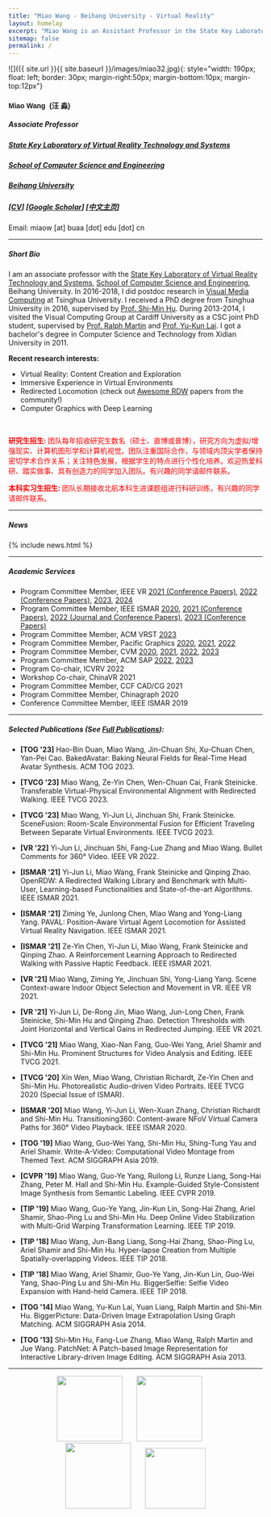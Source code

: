 ```yaml
---
title: "Miao Wang - Beihang University - Virtual Reality"
layout: homelay
excerpt: "Miao Wang is an Assistant Professor in the State Key Laboratory of Virtual Reality Technology and Systems at Beihang University"
sitemap: false
permalink: /
---
```


<!-- <center>
<figure>
  <img src="{{ site.url }}{{ site.baseurl }}/images/miaocircle.png" style="width: 180px">

</figure>
</center>
<br/> -->

<!-- ***
**I will join the Key State Laboratory of Virtual Reality and Systems, Beihang University in Oct. 2018.**

*** -->

![]({{ site.url }}{{ site.baseurl }}/images/miao32.jpg){: style="width: 190px; float: left; border: 30px; margin-right:50px; margin-bottom:10px; margin-top:12px"}

<!-- ###  **Miao Wang** -->

<div><h4 style="font-family: HelveticaNeue-Light, arial, 'Optima','aleSC', Helvetica Neue, Source Sans Pro,Arial"><b>Miao Wang &nbsp;(汪 淼)</b></h4> </div>

##### Associate Professor

##### [State Key Laboratory of Virtual Reality Technology and Systems](http://vrlab.buaa.edu.cn)

##### [School of Computer Science and Engineering](http://scse.buaa.edu.cn/index.htm)

<!-- ##### [Research Institute for Frontier Science](http://qyy.buaa.edu.cn/) -->

<!-- ##### School of Computer Science and Engineering -->

##### [Beihang University](https://www.buaa.edu.cn/)

##### [[CV](http://miaowang.me/CV.pdf)] [[Google Scholar](https://scholar.google.com/citations?user=BaOhbFsAAAAJ&hl=en)] [[中文主页](http://shi.buaa.edu.cn/wangmiao/zh_CN/index.htm)]


Email: miaow [at] buaa [dot] edu [dot] cn 

<!-- ##### Office: Room G-703, New Main Building, Beihang University -->


<!-- [[中文主页](https://scholar.google.com/citations?user=AAwLfKUAAAAJ&hl=en)]  -->



<!-- ##### *Assistant Professor*

##### *Visual Computing Group.

##### *Key State Laboratory of Virtual Reality and Systems*

##### *Beihang University* -->

<!--2<br> -->


<!-- <p style="color:red">Our team is looking for passionate PhD students, master students and undergraduate intern students to do research in virtual reality, computer graphics and computer vision. If interested, [please feel free to send me an email with your resume.](mailto:miaowang.me@gmail.com)</p> -->

<!-- **北航虚拟现实技术与系统国家重点实验室可视媒体计算团队（胡事民教授团队）招收博士研究生、硕士研究生和北航有志于学术研究的优秀本科实习学生。研究课题包括：虚拟现实、计算机图形学和计算机视觉，请访问链接[关于招生]({{ site.url }}{{ site.baseurl }}/misc)查阅详细信息。** -->

***

##### **Short Bio** 


I am an associate professor with the [State Key Laboratory of Virtual Reality Technology and Systems](http://vrlab.buaa.edu.cn), [School of Computer Science and Engineering](http://scse.buaa.edu.cn), Beihang University. In 2016-2018, I did postdoc research in [Visual Media Computing](http://cg.cs.tsinghua.edu.cn) at Tsinghua University. I received a PhD degree from Tsinghua University in 2016, supervised by [Prof. Shi-Min Hu](http://cg.cs.tsinghua.edu.cn/prof_hu.htm). During 2013-2014, I visited the Visual Computing Group at Cardiff University as a CSC joint PhD student, supervised by [Prof. Ralph Martin](https://www.cardiff.ac.uk/people/view/118143-martin-ralph) and [Prof. Yu-Kun Lai](https://users.cs.cf.ac.uk/Yukun.Lai/). I got a bachelor's degree in Computer Science and Technology from Xidian University in 2011. 

<!-- I am serving on the S&T Program Committee of [ISMAR 2020](http://ismar20.org) and Program Committees of [PG 2020](https://pg2020.org/) and [CVM 2020](http://iccvm.org/2020/). I was a Conference Committee member of [ISMAR 2019](http://ismar19.org) and reviewed technical papers for SIGGRAPH/SIGGRAPH Asia, IEEE VR, ISMAR, Pacific Graphics, CVM conferences, and ACM TOG, IEEE TVCG, Computer Graphics Forum, The Visual Computer, JCST, CVM journals. -->

<!-- My research goals are to computationally help humans create, explore, and edit visual media, especially for VR/AR.  -->

**Recent research interests:**

* Virtual Reality: Content Creation and Exploration
* Immersive Experience in Virtual Environments
* Redirected Locomotion (check out [Awesome RDW](https://github.com/yaoling1997/Awesome-RDW) papers from the community!)
* Computer Graphics with Deep Learning



<!-- <button type="button" class="btn btn-lg btn-primary"><a href="mailto:miaow@buaa.edu.cn" style="color:white">I am looking for undergraduate interns to work with me. If interested, please feel free to drop me an email.</a></button> -->

<br>

<!-- <p style="color:red"><b>博士后招聘: </b>
鹏城实验室招聘博士后。研究方向：虚拟/增强现实远程协同交互、基于深度学习的图形图像生成等。工作地点：深圳。待遇优厚，详见 <a href="https://hr.pcl.ac.cn/wt/pengchenglab/web/index/showNewsColumnInfoN300!getNewsById?brandCode=1&webColumnId=100801"><u>鹏城实验室博士后招收简章</u></a>。如有兴趣申报，请与我邮件联系。</p> -->

<p style="color:red"><b>研究生招生: </b>
团队每年招收研究生数名（硕士、直博或普博），研究方向为虚拟/增强现实、计算机图形学和计算机视觉。团队注重国际合作，与领域内顶尖学者保持密切学术合作关系；关注特色发展，根据学生的特点进行个性化培养。欢迎热爱科研、踏实做事、具有创造力的同学加入团队。有兴趣的同学请邮件联系。</p>

<p style="color:red"><b>本科实习生招生: </b>
团队长期接收北航本科生进课题组进行科研训练，有兴趣的同学请邮件联系。</p>

<!-- <p style="color:red"><b><u>Recruitment:</u> I am looking for undergraduate interns to work with me. If interested, please feel free to shoot me an email with your CV\.</b></p> -->





<!-- <alert class="btn btn-lg btn-primary"><a href="mailto:miaow@buaa.edu.cn" style="color:white">I am looking for undergraduate interns to work with me. If interested, please feel free to drop me an email.</a></button> -->
	


 <!-- **I am looking for undergraduate interns to work with me. If interested, please feel free to drop me an email.** -->

***

##### **News** 

{% include news.html %}

***

##### **Academic Services** 

+  Program Committee Member, IEEE VR [<u>2021 (Conference Papers)</u>](https://ieeevr.org/2021/), [<u>2022 (Conference Papers)</u>](https://ieeevr.org/2022/), [<u>2023</u>](https://ieeevr.org/2023/), [<u>2024</u>](https://ieeevr.org/2024/)
+  Program Committee Member, IEEE ISMAR [<u>2020</u>](https://ismar20.org/), [<u>2021 (Conference Papers)</u>](https://ismar21.org/), [<u>2022 (Journal and Conference Papers)</u>](https://ismar2022.org/), [<u>2023 (Conference Papers)</u>](https://ismar23.org/)
+  Program Committee Member, ACM VRST [<u>2023</u>](https://vrst.acm.org/vrst2023/)
+  Program Committee Member, Pacific Graphics [<u>2020</u>](https://pg2020.org/), [<u>2021</u>](https://pg2021.org/), [<u>2022</u>](https://pg2022.org/)
+  Program Committee Member, CVM [<u>2020</u>](http://iccvm.org/2020/), [<u>2021</u>](http://iccvm.org/2021/), [<u>2022</u>](http://iccvm.org/2022/), [<u>2023</u>](http://iccvm.org/2023/)
+  Program Committee Member, ACM SAP [<u>2022</u>](https://sap.acm.org/2022/), [<u>2023</u>](https://sap.acm.org/2023/)
+  Program Co-chair, ICVRV 2022
+  Workshop Co-chair, ChinaVR 2021
+  Program Committee Member, CCF CAD/CG 2021
+  Program Committee Member, Chinagraph 2020
+  Conference Committee Member, IEEE ISMAR 2019

***

<!-- ##### **Awards**

+ Young Elite Scientists Sponsorship Program by China Graphics Society, 2019
+ National Science and Technology Progress Award of China (Second Class Prize, 9th Achiever), 2018

*** -->

##### **Selected Publications** (See [Full Publications](http://miaowang.me/publications)):

+  **[TOG \'23]** Hao-Bin Duan, Miao Wang, Jin-Chuan Shi, Xu-Chuan Chen, Yan-Pei Cao. BakedAvatar: Baking Neural Fields for Real-Time Head Avatar Synthesis. ACM TOG 2023.

+  **[TVCG \'23]** Miao Wang, Ze-Yin Chen, Wen-Chuan Cai, Frank Steinicke. Transferable Virtual-Physical Environmental Alignment with Redirected Walking. IEEE TVCG 2023.

+  **[TVCG \'23]** Miao Wang, Yi-Jun Li, Jinchuan Shi, Frank Steinicke. SceneFusion: Room-Scale Environmental Fusion for Efficient Traveling Between Separate Virtual Environments. IEEE TVCG 2023.

+  **[VR \'22]** Yi-Jun Li, Jinchuan Shi, Fang-Lue Zhang and Miao Wang. Bullet Comments for 360° Video. IEEE VR 2022.

+  **[ISMAR \'21]** Yi-Jun Li, Miao Wang, Frank Steinicke and Qinping Zhao. OpenRDW: A Redirected Walking Library and Benchmark with Multi-User, Learning-based Functionalities and State-of-the-art Algorithms. IEEE ISMAR 2021.

+  **[ISMAR \'21]** Ziming Ye, Junlong Chen, Miao Wang and Yong-Liang Yang. PAVAL: Position-Aware Virtual Agent Locomotion for Assisted Virtual Reality Navigation. IEEE ISMAR 2021.

+  **[ISMAR \'21]** Ze-Yin Chen, Yi-Jun Li, Miao Wang, Frank Steinicke and Qinping Zhao. A Reinforcement Learning Approach to Redirected Walking with Passive Haptic Feedback. IEEE ISMAR 2021.

+  **[VR \'21]** Miao Wang, Ziming Ye, Jinchuan Shi, Yong-Liang Yang. Scene Context-aware Indoor Object Selection and Movement in VR. IEEE VR 2021.

+  **[VR \'21]** Yi-Jun Li, De-Rong Jin, Miao Wang, Jun-Long Chen, Frank Steinicke, Shi-Min Hu and Qinping Zhao. Detection Thresholds with Joint Horizontal and Vertical Gains in Redirected Jumping. IEEE VR 2021.

+  **[TVCG \'21]** Miao Wang, Xiao-Nan Fang, Guo-Wei Yang, Ariel Shamir and Shi-Min Hu. Prominent Structures for Video Analysis and Editing. IEEE TVCG 2021.

+  **[TVCG \'20]** Xin Wen, Miao Wang, Christian Richardt, Ze-Yin Chen and Shi-Min Hu. Photorealistic Audio-driven Video Portraits. IEEE TVCG 2020 (Special Issue of ISMAR).

+  **[ISMAR \'20]** Miao Wang, Yi-Jun Li, Wen-Xuan Zhang, Christian Richardt and Shi-Min Hu. Transitioning360: Content-aware NFoV Virtual Camera Paths for 360° Video Playback. IEEE ISMAR 2020.


+  **[TOG \'19]** Miao Wang, Guo-Wei Yang, Shi-Min Hu, Shing-Tung Yau and Ariel Shamir. Write-A-Video: Computational Video Montage from Themed Text. ACM SIGGRAPH Asia 2019.


+  **[CVPR \'19]** Miao Wang, Guo-Ye Yang, Ruilong Li, Runze Liang, Song-Hai Zhang, Peter M. Hall and Shi-Min Hu. Example-Guided Style-Consistent Image Synthesis from Semantic Labeling. IEEE CVPR 2019.


+  **[TIP \'19]** Miao Wang, Guo-Ye Yang, Jin-Kun Lin, Song-Hai Zhang, Ariel Shamir, Shao-Ping Lu and Shi-Min Hu. Deep Online Video Stabilization with Multi-Grid Warping Transformation Learning. IEEE TIP 2019.

+  **[TIP \'18]** Miao Wang, Jun-Bang Liang, Song-Hai Zhang, Shao-Ping Lu, Ariel Shamir and Shi-Min Hu. Hyper-lapse Creation from Multiple Spatially-overlapping Videos. IEEE TIP 2018.

+  **[TIP \'18]** Miao Wang, Ariel Shamir, Guo-Ye Yang, Jin-Kun Lin, Guo-Wei Yang, Shao-Ping Lu and Shi-Min Hu. BiggerSelfie: Selfie Video Expansion with Hand-held Camera. IEEE TIP 2018.

+  **[TOG \'14]** Miao Wang, Yu-Kun Lai, Yuan Liang, Ralph Martin and Shi-Min Hu. BiggerPicture: Data-Driven Image Extrapolation Using Graph Matching. ACM SIGGRAPH Asia 2014.

+ **[TOG \'13]** Shi-Min Hu, Fang-Lue Zhang, Miao Wang, Ralph Martin and Jue Wang. PatchNet: A Patch-based Image Representation for Interactive Library-driven Image Editing. ACM SIGGRAPH Asia 2013.

***

<!-- **Selected awards**:

+ ###### Science and Technology Progress Award, Chinese Institute of Electronics, 2017
+ ###### Best Paper Honorable Mention Award, CVM 2016, Cardiff, UK.

*** -->









<!-- **I am looking for passionate Master students (full time) and Undergraduate students (intern) to work with me** [(more info)]({{ site.url }}{{ site.baseurl }}/vacancies) **!** -->
 
 
<!-- <p style="text-align:center;">Institutions where I have studied or worked:</p> -->
<!-- <figure class="fourth" style="text-align:center;">
  <img src="{{ site.url }}{{ site.baseurl }}/images/vrlab_logo.jpg" style="width: 500px">
</figure>
 -->
<!-- <p style="text-align:center;">Institutions where I have studied or worked:</p> -->
<figure class="fourth" style="text-align:center;">
  <img src="{{ site.url }}{{ site.baseurl }}/images/beihang_logo.jpg" style="width: 130px">&nbsp;&nbsp;&nbsp;&nbsp;&nbsp;&nbsp;
  <img src="{{ site.url }}{{ site.baseurl }}/images/tsinghua_logo.png" style="width: 130px">&nbsp;&nbsp;&nbsp;&nbsp;&nbsp;&nbsp;
  <img src="{{ site.url }}{{ site.baseurl }}/images/xidian_logo2.jpg" style="width: 130px">&nbsp;&nbsp;&nbsp;&nbsp;&nbsp;&nbsp;
  <img src="{{ site.url }}{{ site.baseurl }}/images/cardiff_logo2.jpg" style="width: 120px">
</figure>








